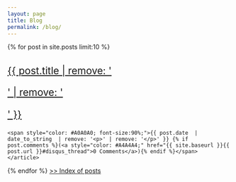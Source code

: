 ```yaml
---
layout: page
title: Blog
permalink: /blog/
---
```



<div class="posts">
  {% for post in site.posts limit:10 %}
    <article class="post">
	<h3 style="color: #084B8A; font-size:160%; font-weight:normal;"><a href="{{ site.baseurl | remove: '<p>' | remove: '</p>' }}{{ post.url | remove: '<p>' | remove: '</p>' }}">{{ post.title | remove: '<p>' | remove: '</p>' }}</a></h3> 

	<span style="color: #A0A0A0; font-size:90%;">{{ post.date  | date_to_string  | remove: '<p>' | remove: '</p>' }} {% if post.comments %}(<a style="color: #A4A4A4;" href="{{ site.baseurl }}{{ post.url }}#disqus_thread">0 Comments</a>){% endif %}</span>  
    </article>
  {% endfor %}
<a href="{{ site.baseurl | remove: '<p>' | remove: '</p>' }}/post_index">>> Index of posts</a>
</div> 

